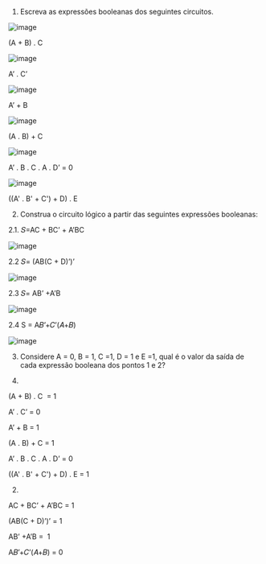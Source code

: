 1. Escreva as expressões booleanas dos seguintes circuitos.

![image](https://github.com/user-attachments/assets/adadeb69-740c-4402-8943-03cae10bb2f2)

(A + B) . C

![image](https://github.com/user-attachments/assets/f223eb80-6d49-47fe-a2d4-d104e122fc42)

A’ . C’

![image](https://github.com/user-attachments/assets/4ceb8fd1-e19c-4ae7-a649-74c63bee4763)

A’ + B

![image](https://github.com/user-attachments/assets/e66e5f26-2d93-4eee-8ead-27337bf52b2b)


(A . B) + C

![image](https://github.com/user-attachments/assets/6a3e5e08-7bca-4014-95e6-2e2925ccd1cd)


A’ . B . C . A . D’ = 0

![image](https://github.com/user-attachments/assets/18f7f2f2-0297-4a89-9f7f-a31a633051c0)


((A' . B' + C') + D) . E

2. Construa o circuito lógico a partir das seguintes expressões booleanas:

2.1. 𝑆=AC + BC’ + A’BC

![image](https://github.com/user-attachments/assets/16894e07-443e-437c-bd94-d5e877f08b98)


2.2 𝑆= (AB(C + D)’)’

![image](https://github.com/user-attachments/assets/60443071-23b2-45c4-b512-5ba947d0e1bc)


2.3 𝑆= AB’ +A’B

![image](https://github.com/user-attachments/assets/741d3eea-a5dd-40d7-a1f9-277d21de1d08)


2.4 S = A𝐵’+𝐶’(𝐴+𝐵)

![image](https://github.com/user-attachments/assets/43e0bf2d-bfc5-4183-a05d-b8c0575f1265)


3. Considere A = 0, B = 1, C =1, D = 1 e E =1, qual é o valor da saída de cada expressão booleana dos pontos 1 e 2?

1.

(A + B) . C  = 1

A’ . C’ = 0

A’ + B = 1

(A . B) + C = 1

A’ . B . C . A . D’ = 0

((A' . B' + C') + D) . E = 1

2.

AC + BC’ + A’BC = 1

(AB(C + D)’)’ = 1

AB’ +A’B =  1

A𝐵’+𝐶’(𝐴+𝐵) = 0
